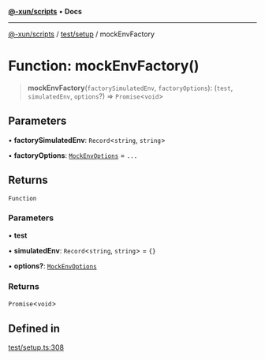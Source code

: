 [**@-xun/scripts**](../../../README.md) • **Docs**

***

[@-xun/scripts](../../../README.md) / [test/setup](../README.md) / mockEnvFactory

# Function: mockEnvFactory()

> **mockEnvFactory**(`factorySimulatedEnv`, `factoryOptions`): (`test`, `simulatedEnv`, `options`?) => `Promise`\<`void`\>

## Parameters

• **factorySimulatedEnv**: `Record`\<`string`, `string`\>

• **factoryOptions**: [`MockEnvOptions`](../type-aliases/MockEnvOptions.md) = `...`

## Returns

`Function`

### Parameters

• **test**

• **simulatedEnv**: `Record`\<`string`, `string`\> = `{}`

• **options?**: [`MockEnvOptions`](../type-aliases/MockEnvOptions.md)

### Returns

`Promise`\<`void`\>

## Defined in

[test/setup.ts:308](https://github.com/Xunnamius/xscripts/blob/0bf89cad7426062a1d0f1ed6b9e69c1e60c734aa/test/setup.ts#L308)
